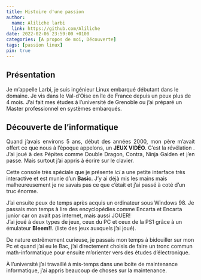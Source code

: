 ```yaml
---
title: Histoire d'une passion
author:
  name: Aliliche larbi
  link: https://github.com/Aliliche
date: 2022-02-06 23:59:00 +0100
categories: [A propos de moi, Découverte]
tags: [passion linux]
pin: true
---
```


## Présentation

<p aling=justify>Je m’appelle Larbi, je suis ingénieur Linux embarqué débutant dans le domaine. Je  vis dans le Val-d’Oise en île  de France depuis un peux plus de 4 mois.
J’ai fait mes études à l’université de Grenoble ou j’ai préparé un Master professionnel en systèmes embarqués.</p>


## Découverte de  l’informatique

<p align=justify>Quand j’avais environs 5 ans, début des années 2000, mon père m’avait offert ce que nous à l’époque  appelons, un <strong>JEUX VIDÉO</strong>. C’est la révélation . J’ai joué à des Pépites  comme Double Dragon, Contra, Ninja Gaiden et j’en passe. Mais surtout j’ai appris à écrire  sur le clavier.<br>

Cette console très spéciale que je présente *ici*  a  une petite interface très interactive et est munie d’un <strong>Basic</strong>.  J’y ai déjà mis les mains mais malheureusement 
je ne savais pas ce que c’était et j’ai passé à coté d’un truc énorme.<br>

J’ai ensuite peux de temps après  acquis un ordinateur sous Windows 98. Je passais mon temps à lire des encyclopédies comme 
Encarta et Encarta junior car on avait pas internet, mais aussi JOUER!<br>
J’ai joué à deux types de jeux, ceux du PC et ceux de la PS1 grâce à un émulateur **Bleem!!**. (liste des jeux auxquels j’ai joué).<br>

De nature extrêmement curieuse, je passais mon temps à bidouiller sur mon Pc et quand j’ai eu le Bac, j’ai directement choisis  de faire un tronc commun math-informatique pour ensuite m’orienter vers des études d’électronique.<br>

À l’université j’ai travaillé à mis-temps dans une boite de  maintenance informatique, j’ai appris beaucoup de choses sur la maintenance.</p>



